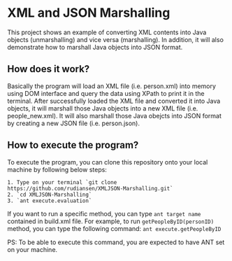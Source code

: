 # XML and JSON Marshalling

This project shows an example of converting XML contents into Java objects (unmarshalling) and vice versa (marshalling). In addition, it will also demonstrate how to marshall Java objects into JSON format. 

## How does it work?

Basically the program will load an XML file (i.e. person.xml) into memory using DOM interface and query the data using XPath to print it in the terminal. After successfully loaded the XML file and converted it into Java objects, it will marshall those Java objects into a new XML file (i.e. people_new.xml). It will also marshall those Java obejcts into JSON format by creating a new JSON file (i.e. person.json).

## How to execute the program?

To execute the program, you can clone this repository onto your local machine by following below steps:

	1. Type on your terminal `git clone https://github.com/rudiansen/XMLJSON-Marshalling.git`
	2. `cd XMLJSON-Marshalling`
	3. `ant execute.evaluation`

If you want to run a specific method, you can type `ant target name` contained in build.xml file. For example, to run `getPeopleByID(personID)` method, you can type the following command: 
	`ant execute.getPeopleByID`

PS: To be able to execute this command, you are expected to have ANT set on your machine.

  